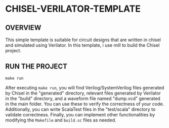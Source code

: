 # CHISEL-VERILATOR-TEMPLATE

## OVERVIEW
This simple template is suitable for circuit designs that are written in chisel and simulated using Verilator. In this template, i use mill to build the Chisel project. 

## RUN THE PROJECT
`make run`

After executing `make run`, you will find Verilog/SystemVerilog files generated by Chisel in the "generated" directory, relevant files generated by Verilator in the "build" directory, and a waveform file named "dump.vcd" generated in the main folder. You can use these to verify the correctness of your code. Additionally, you can write ScalaTest files in the "test/scala" directory to validate correctness. Finally, you can implement other functionalities by modifying the `Makefile` and `build.sc` files as needed.
